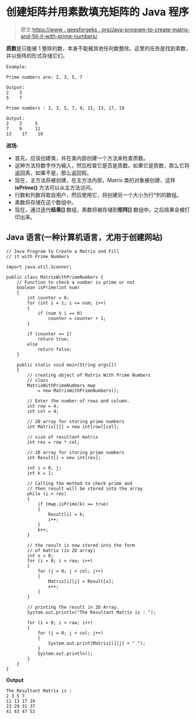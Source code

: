 # 创建矩阵并用素数填充矩阵的 Java 程序

> 原文:[https://www . geesforgeks . org/Java-program-to-create-matrix-and-fill-it-with-prime-numbers/](https://www.geeksforgeeks.org/java-program-to-create-a-matrix-and-fill-it-with-prime-numbers/)

**质数**是只能被 1 整除的数，本身不能被其他任何数整除。这里的任务是找到素数，并以矩阵的形式存储它们。

```
Example:  

Prime numbers are: 2, 3, 5, 7

Output:
2    3
5    7

Prime numbers : 2, 3, 5, 7, 9, 11, 13, 17, 19

Output:
2    3     5
7    9     11
13    17    19

```

**进场:**

*   首先，应该创建类，并在类内部创建一个方法来检查质数。
*   这种方法将数字作为输入，然后检查它是否是质数。如果它是质数，那么它将返回真，如果不是，那么返回假。
*   现在，主方法将被创建，在主方法内部，Matrix 类的对象被创建，这样 **isPrime()** 方法可以从主方法访问。
*   行数和列数将取自用户，然后使用它，将创建另一个大小为行*列的数组。
*   素数将存储在这个数组中。
*   现在，通过迭代**结果[]** 数组，素数将被存储到**矩阵[]** 数组中。之后结果会被打印出来。

## Java 语言(一种计算机语言，尤用于创建网站)

```
// Java Program to Create a Matrix and Fill
// it with Prime Numbers

import java.util.Scanner;

public class MatrixWithPrimeNumbers {
    // Function to check a number is prime or not
    boolean isPrime(int num)
    {
        int counter = 0;
        for (int i = 1; i <= num; i++) 
        {
            if (num % i == 0)
                counter = counter + 1;
        }

        if (counter == 2)
            return true;
        else
            return false;
    }

    public static void main(String args[])
    {
        // creating object of Matrix With Prime Numbers
        // class
        MatrixWithPrimeNumbers mwp
            = new MatrixWithPrimeNumbers();

        // Enter the number of rows and column.
        int row = 4;
        int col = 4;

        // 2D array for storing prime numbers
        int Matrix[][] = new int[row][col];

        // size of resultant matrix
        int res = row * col;

        // 1D array for storing prime numbers
        int Result[] = new int[res];

        int i = 0, j;
        int k = 1;

        // Calling the method to check prime and
        // then result will be stored into the array
        while (i < res) 
        {
            if (mwp.isPrime(k) == true)
            {
                Result[i] = k;
                i++;
            }
            k++;
        }

        // the result is now stored into the form
        // of matrix (in 2D array)
        int x = 0;
        for (i = 0; i < row; i++) 
        {
            for (j = 0; j < col; j++) 
            {
                Matrix[i][j] = Result[x];
                x++;
            }
        }

        // printing the result in 2D Array.
        System.out.println("The Resultant Matrix is : ");

        for (i = 0; i < row; i++) 
        {
            for (j = 0; j < col; j++) 
            {
                System.out.print(Matrix[i][j] + " ");
            }
            System.out.println();
        }
    }
}
```

**Output**

```
The Resultant Matrix is : 
2 3 5 7 
11 13 17 19 
23 29 31 37 
41 43 47 53 

```